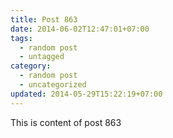 ```yaml
---
title: Post 863
date: 2014-06-02T12:47:01+07:00
tags:
  - random post
  - untagged
category:
  - random post
  - uncategorized
updated: 2014-05-29T15:22:19+07:00
---
```

This is content of post 863